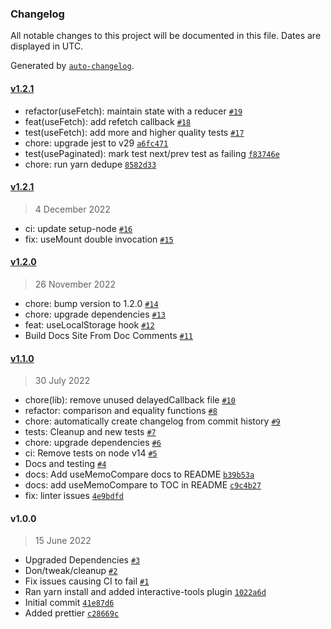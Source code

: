 ### Changelog

All notable changes to this project will be documented in this file. Dates are displayed in UTC.

Generated by [`auto-changelog`](https://github.com/CookPete/auto-changelog).

#### [v1.2.1](https://github.com/DonIsaac/react-hooks/compare/v1.2.1...v1.2.1)

- refactor(useFetch): maintain state with a reducer [`#19`](https://github.com/DonIsaac/react-hooks/pull/19)
- feat(useFetch): add refetch callback [`#18`](https://github.com/DonIsaac/react-hooks/pull/18)
- test(useFetch): add more and higher quality tests [`#17`](https://github.com/DonIsaac/react-hooks/pull/17)
- chore: upgrade jest to v29 [`a6fc471`](https://github.com/DonIsaac/react-hooks/commit/a6fc4716cce7c7833127a5bbaa32019f5775513c)
- test(usePaginated): mark test next/prev test as failing [`f83746e`](https://github.com/DonIsaac/react-hooks/commit/f83746ec9b919a066649b05a576984bc6761a4bb)
- chore: run yarn dedupe [`8582d33`](https://github.com/DonIsaac/react-hooks/commit/8582d33ba30ff1b15760801078ef49ac1ed0ded8)

#### [v1.2.1](https://github.com/DonIsaac/react-hooks/compare/v1.2.0...v1.2.1)

> 4 December 2022

- ci: update setup-node [`#16`](https://github.com/DonIsaac/react-hooks/pull/16)
- fix: useMount double invocation [`#15`](https://github.com/DonIsaac/react-hooks/pull/15)

#### [v1.2.0](https://github.com/DonIsaac/react-hooks/compare/v1.1.0...v1.2.0)

> 26 November 2022

- chore: bump version to 1.2.0 [`#14`](https://github.com/DonIsaac/react-hooks/pull/14)
- chore: upgrade dependencies [`#13`](https://github.com/DonIsaac/react-hooks/pull/13)
- feat: useLocalStorage hook [`#12`](https://github.com/DonIsaac/react-hooks/pull/12)
- Build Docs Site From Doc Comments [`#11`](https://github.com/DonIsaac/react-hooks/pull/11)

#### [v1.1.0](https://github.com/DonIsaac/react-hooks/compare/v1.0.0...v1.1.0)

> 30 July 2022

- chore(lib): remove unused delayedCallback file [`#10`](https://github.com/DonIsaac/react-hooks/pull/10)
- refactor: comparison and equality functions [`#8`](https://github.com/DonIsaac/react-hooks/pull/8)
- chore: automatically create changelog from commit history [`#9`](https://github.com/DonIsaac/react-hooks/pull/9)
- tests: Cleanup and new tests [`#7`](https://github.com/DonIsaac/react-hooks/pull/7)
- chore: upgrade dependencies [`#6`](https://github.com/DonIsaac/react-hooks/pull/6)
- ci: Remove tests on node v14 [`#5`](https://github.com/DonIsaac/react-hooks/pull/5)
- Docs and testing [`#4`](https://github.com/DonIsaac/react-hooks/pull/4)
- docs: Add useMemoCompare docs to README [`b39b53a`](https://github.com/DonIsaac/react-hooks/commit/b39b53aec7c2e998850b6c39adadd8801af182c6)
- docs: add useMemoCompare to TOC in README [`c9c4b27`](https://github.com/DonIsaac/react-hooks/commit/c9c4b27eef2423906ed1a095a78e0a975844e6eb)
- fix: linter issues [`4e9bdfd`](https://github.com/DonIsaac/react-hooks/commit/4e9bdfdd80adeb9b590a47f7697866e59572e200)

#### v1.0.0

> 15 June 2022

- Upgraded Dependencies [`#3`](https://github.com/DonIsaac/react-hooks/pull/3)
- Don/tweak/cleanup [`#2`](https://github.com/DonIsaac/react-hooks/pull/2)
- Fix issues causing CI to fail [`#1`](https://github.com/DonIsaac/react-hooks/pull/1)
- Ran yarn install and added interactive-tools plugin [`1022a6d`](https://github.com/DonIsaac/react-hooks/commit/1022a6d52bfac17f3db86d9fb593fe076a79ddf6)
- Initial commit [`41e87d6`](https://github.com/DonIsaac/react-hooks/commit/41e87d696cfd544730718c0e72d4d382b7b8559f)
- Added prettier [`c28669c`](https://github.com/DonIsaac/react-hooks/commit/c28669ceb1a16877f001543a0d24bd44e2bfb57d)
